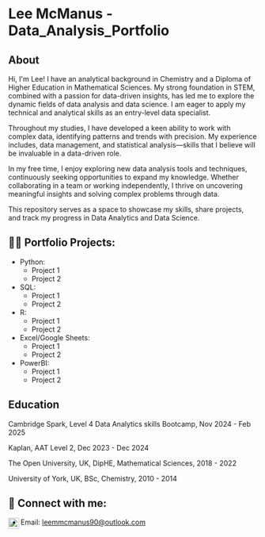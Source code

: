 <h1> Lee McManus - Data_Analysis_Portfolio </h1>
<h2> About </h2>
<p>Hi, I'm Lee! I have an analytical background in Chemistry and a Diploma of Higher Education in Mathematical Sciences. My strong foundation in STEM, combined with a passion for data-driven insights, has led me to explore the dynamic fields of data analysis and data science. I am eager to apply my technical and analytical skills as an entry-level data specialist.</p>

<p>Throughout my studies, I have developed a keen ability to work with complex data, identifying patterns and trends with precision. My experience includes, data management, and statistical analysis—skills that I believe will be invaluable in a data-driven role.</p>

<p>In my free time, I enjoy exploring new data analysis tools and techniques, continuously seeking opportunities to expand my knowledge. Whether collaborating in a team or working independently, I thrive on uncovering meaningful insights and solving complex problems through data.</p>

<p>This repository serves as a space to showcase my skills, share projects, and track my progress in Data Analytics and Data Science.</p>

<h2>👨‍💻 Portfolio Projects:</h2>


* Python:
  * Project 1
  * Project 2
* SQL:
  * Project 1
  * Project 2
* R:
  * Project 1
  * Project 2
* Excel/Google Sheets:    
  * Project 1
  * Project 2
* PowerBI:
  * Project 1
  * Project 2


<h2>Education</h2>

Cambridge Spark, Level 4 Data Analytics skills Bootcamp, Nov 2024 - Feb 2025

Kaplan, AAT Level 2, Dec 2023 - Dec 2024

The Open University, UK, DipHE, Mathematical Sciences, 2018 - 2022

University of York, UK, BSc, Chemistry, 2010 - 2014

<h2> 🤳 Connect with me:</h2>

[<img align="left" alt="Lee_McManus | LinkedIn" width="22px" src="https://cdn.jsdelivr.net/npm/simple-icons@v3/icons/linkedin.svg" />][linkedin]

[linkedin]: https://linkedin.com/in/lee-mcmanus/

* Email: leemmcmanus90@outlook.com
